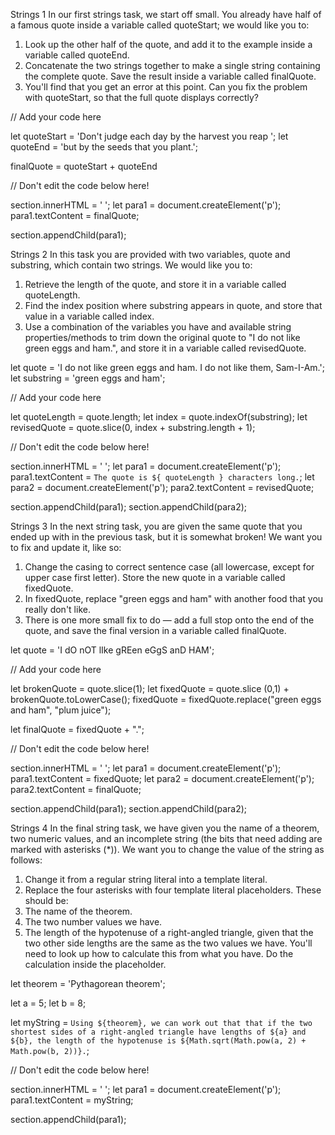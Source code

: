 Strings 1
In our first strings task, we start off small. You already have half of a famous quote inside a variable called quoteStart; we would like you to:

1. Look up the other half of the quote, and add it to the example inside a variable called quoteEnd.
2. Concatenate the two strings together to make a single string containing the complete quote. Save the result inside a variable called finalQuote.
3. You'll find that you get an error at this point. Can you fix the problem with quoteStart, so that the full quote displays correctly?


// Add your code here

let quoteStart = 'Don\'t judge each day by the harvest you reap ';
let quoteEnd = 'but by the seeds that you plant.';

finalQuote = quoteStart + quoteEnd

// Don't edit the code below here!

section.innerHTML = ' ';
let para1 = document.createElement('p');
para1.textContent = finalQuote;

section.appendChild(para1);

Strings 2
In this task you are provided with two variables, quote and substring, which contain two strings. We would like you to:

1. Retrieve the length of the quote, and store it in a variable called quoteLength.
2. Find the index position where substring appears in quote, and store that value in a  variable called index.
3. Use a combination of the variables you have and available string properties/methods to trim down the original quote to "I do not like green eggs and ham.", and store it in a variable called revisedQuote.

let quote = 'I do not like green eggs and ham. I do not like them, Sam-I-Am.';
let substring = 'green eggs and ham';

// Add your code here

let quoteLength = quote.length;
let index = quote.indexOf(substring);
let revisedQuote = quote.slice(0, index + substring.length + 1);

// Don't edit the code below here!

section.innerHTML = ' ';
let para1 = document.createElement('p');
para1.textContent = `The quote is ${ quoteLength } characters long.`;
let para2 = document.createElement('p');
para2.textContent = revisedQuote;

section.appendChild(para1);
section.appendChild(para2);
    
  
Strings 3
In the next string task, you are given the same quote that you ended up with in the previous task, but it is somewhat broken! We want you to fix and update it, like so:

1. Change the casing to correct sentence case (all lowercase, except for upper case first letter). Store the new quote in a variable called fixedQuote.
2. In fixedQuote, replace "green eggs and ham" with another food that you really don't like.
3. There is one more small fix to do — add a full stop onto the end of the quote, and save the final version in a variable called finalQuote.

let quote = 'I dO nOT lIke gREen eGgS anD HAM';

// Add your code here

let brokenQuote = quote.slice(1);
let fixedQuote = quote.slice (0,1) + brokenQuote.toLowerCase();
fixedQuote = fixedQuote.replace("green eggs and ham", "plum juice");

let finalQuote = fixedQuote + ".";

// Don't edit the code below here!

section.innerHTML = ' ';
let para1 = document.createElement('p');
para1.textContent = fixedQuote;
let para2 = document.createElement('p');
para2.textContent = finalQuote;

section.appendChild(para1);
section.appendChild(para2);

Strings 4
In the final string task, we have given you the name of a theorem, two numeric values, and an incomplete string (the bits that need adding are marked with asterisks (*)). We want you to change the value of the string as follows:

1. Change it from a regular string literal into a template literal.
2. Replace the four asterisks with four template literal placeholders. These should be:
  1. The name of the theorem.
  2. The two number values we have.
  3. The length of the hypotenuse of a right-angled triangle, given that the two other side lengths are the same as the two values we have. You'll need to look up how to calculate this from what you have. Do the calculation inside the placeholder.


let theorem = 'Pythagorean theorem';

let a = 5;
let b = 8;

let myString = `Using ${theorem}, we can work out that that if the two shortest sides of a right-angled triangle have lengths of ${a} and ${b}, the length of the hypotenuse is ${Math.sqrt(Math.pow(a, 2) + Math.pow(b, 2))}.`;


// Don't edit the code below here!

section.innerHTML = ' ';
let para1 = document.createElement('p');
para1.textContent = myString;

section.appendChild(para1);
    